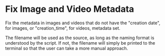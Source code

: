# Fix Image and Video Metadata

Fix the metadata in images and videos that do not have the "creation date", for images, or "creation_time", for videos, metadata set.

The filename will be used as the source, as long as the naming format is understood by the script.  If not, the filename will simply be printed to the terminal so that the user can take a more manual approach.
